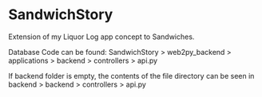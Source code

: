 # SandwichStory

Extension of my Liquor Log app concept to Sandwiches. 

Database Code can be found: SandwichStory > web2py_backend > applications > backend > controllers > api.py

If backend folder is empty, the contents of the file directory can be seen in backend > backend > controllers > api.py

